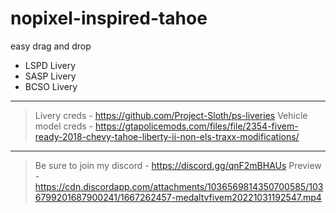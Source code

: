 # nopixel-inspired-tahoe

easy drag and drop

- LSPD Livery 
- SASP Livery
- BCSO Livery
________________________

> Livery creds - https://github.com/Project-Sloth/ps-liveries
> Vehicle model creds - https://gtapolicemods.com/files/file/2354-fivem-ready-2018-chevy-tahoe-liberty-ii-non-els-traxx-modifications/

_______________________________

> Be sure to join my discord - https://discord.gg/qnF2mBHAUs
> Preview - https://cdn.discordapp.com/attachments/1036569814350700585/1036799201687900241/1667262457-medaltvfivem20221031192547.mp4
